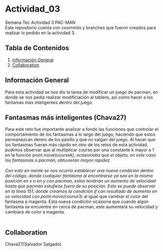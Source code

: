 # Actividad_03
Semana Tec Actividad 3 PAC-MAN
</br>
Este repositorio cuenta con coommits y branches que fueron creados para realizar lo pedido en la actividad 3.

## Tabla de Contenidos
1. [Información General](#general-info)
2. [Collaboration](#collaboration)

## Información General
Para esta actividad se nos dio la tarea de modificar un juego de pacman, en donde se nos pedía realizar modificiación al tablero, así como hacer a los fantamas más inteligentes dentro del juego.

## Fantasmas más inteligentes (Chava27)
Para este reto fue importante analizar a fondo las funciones que controlar el comportamiento de los fantasmas a lo largo del juego, haciendo que estos permanezcan dentro de los pasillo y que no salgan del juego. Al hacer que los fantasmas fueran más rápido
en otro de los retos de esta actividad, pudimos observar que al multiplicar course por una constante k mayor a 1 en la función point.move(course*k), ocasionaba que el objeto, en este caso los fantasmas o pacman, obtuvieran mayor rapidez. 
</br>
</br>
Con esto en mente se nos ocurrio establecer una nueva condición dentro del código, donde cualquier fantasma al encontrarse ya sea en la misma posición en x o en y con pacman, estos tendrian un aumento de velocidad hasta que pacman estufiese fuera de su posición. Esto se puede observar en la línea 151, donde creamos la condición if con resultado de aumento en us velocidad con point.move(course*3) al igual que cambiar el color del fantasma a magenta. Esta nueva condición ocasiona que cuando algún fantasma se encuentre en cerca de pacman, este aumentará su velocidad y cambiará de color a magenta.
</br>
</br>

## Collaboration 
Chava27(Salvador Salgado)
